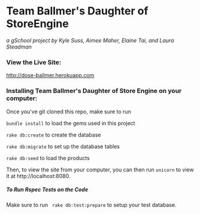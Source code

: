# Team Ballmer's Daughter of StoreEngine
_a gSchool project by Kyle Suss, Aimee Maher, Elaine Tai, and Laura Steadman_

### View the Live Site:

http://dose-ballmer.herokuapp.com

### Installing Team Ballmer's Daughter of Store Engine on your computer:

Once you've git cloned this repo, make sure to run

```bundle install``` to load the gems used in this project

```rake db:create``` to create the database

```rake db:migrate``` to set up the database tables

```rake db:seed``` to load the products

Then, to view the site from your computer, you can then run ```unicorn``` to view it at http://localhost:8080.

##### To Run Rspec Tests on the Code
Make sure to run ``` rake db:test:prepare``` to setup your test database.
